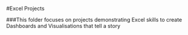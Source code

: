 #Excel Projects

###This folder focuses on projects demonstrating Excel skills to create Dashboards and Visualisations that tell a story


